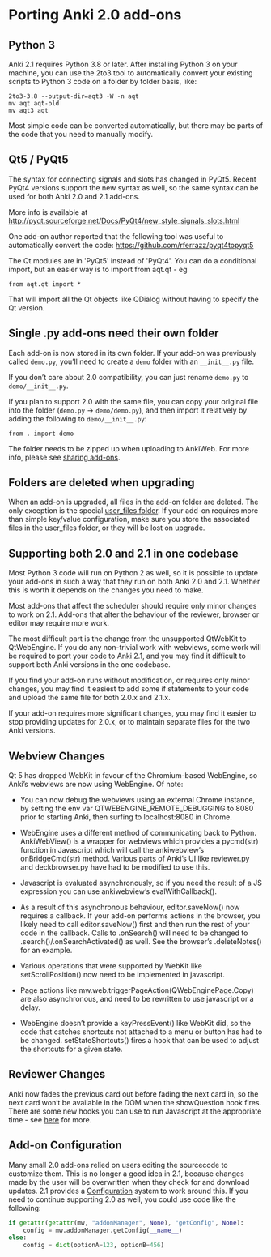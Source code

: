 # Porting Anki 2.0 add-ons

<!-- toc -->

## Python 3

Anki 2.1 requires Python 3.8 or later. After installing Python 3 on your
machine, you can use the 2to3 tool to automatically convert your
existing scripts to Python 3 code on a folder by folder basis, like:

    2to3-3.8 --output-dir=aqt3 -W -n aqt
    mv aqt aqt-old
    mv aqt3 aqt

Most simple code can be converted automatically, but there may be parts
of the code that you need to manually modify.

## Qt5 / PyQt5

The syntax for connecting signals and slots has changed in PyQt5. Recent
PyQt4 versions support the new syntax as well, so the same syntax can be
used for both Anki 2.0 and 2.1 add-ons.

More info is available at
<http://pyqt.sourceforge.net/Docs/PyQt4/new_style_signals_slots.html>

One add-on author reported that the following tool was useful to
automatically convert the code:
<https://github.com/rferrazz/pyqt4topyqt5>

The Qt modules are in 'PyQt5' instead of 'PyQt4'. You can do a
conditional import, but an easier way is to import from aqt.qt - eg

    from aqt.qt import *

That will import all the Qt objects like QDialog without having to
specify the Qt version.

## Single .py add-ons need their own folder

Each add-on is now stored in its own folder. If your add-on was
previously called `demo.py`, you’ll need to create a `demo` folder with
an `__init__.py` file.

If you don’t care about 2.0 compatibility, you can just rename `demo.py`
to `demo/__init__.py`.

If you plan to support 2.0 with the same file, you can copy your
original file into the folder (`demo.py` → `demo/demo.py`), and then
import it relatively by adding the following to `demo/__init__.py`:

    from . import demo

The folder needs to be zipped up when uploading to AnkiWeb. For more
info, please see [sharing add-ons](sharing.md).

## Folders are deleted when upgrading

When an add-on is upgraded, all files in the add-on folder are deleted.
The only exception is the special [user\_files folder](features-and-debugging.md#user-files). If
your add-on requires more than simple key/value configuration, make sure
you store the associated files in the user\_files folder, or they will
be lost on upgrade.

## Supporting both 2.0 and 2.1 in one codebase

Most Python 3 code will run on Python 2 as well, so it is possible to
update your add-ons in such a way that they run on both Anki 2.0 and
2.1. Whether this is worth it depends on the changes you need to make.

Most add-ons that affect the scheduler should require only minor changes
to work on 2.1. Add-ons that alter the behaviour of the reviewer,
browser or editor may require more work.

The most difficult part is the change from the unsupported QtWebKit to
QtWebEngine. If you do any non-trivial work with webviews, some work
will be required to port your code to Anki 2.1, and you may find it
difficult to support both Anki versions in the one codebase.

If you find your add-on runs without modification, or requires only
minor changes, you may find it easiest to add some if statements to your
code and upload the same file for both 2.0.x and 2.1.x.

If your add-on requires more significant changes, you may find it easier
to stop providing updates for 2.0.x, or to maintain separate files for
the two Anki versions.

## Webview Changes

Qt 5 has dropped WebKit in favour of the Chromium-based WebEngine, so
Anki’s webviews are now using WebEngine. Of note:

-   You can now debug the webviews using an external Chrome instance, by
    setting the env var QTWEBENGINE\_REMOTE\_DEBUGGING to 8080 prior to
    starting Anki, then surfing to localhost:8080 in Chrome.

-   WebEngine uses a different method of communicating back to Python.
    AnkiWebView() is a wrapper for webviews which provides a pycmd(str)
    function in Javascript which will call the ankiwebview’s
    onBridgeCmd(str) method. Various parts of Anki’s UI like reviewer.py
    and deckbrowser.py have had to be modified to use this.

-   Javascript is evaluated asynchronously, so if you need the result of
    a JS expression you can use ankiwebview’s evalWithCallback().

-   As a result of this asynchronous behaviour, editor.saveNow() now
    requires a callback. If your add-on performs actions in the browser,
    you likely need to call editor.saveNow() first and then run the rest
    of your code in the callback. Calls to .onSearch() will need to be
    changed to .search()/.onSearchActivated() as well. See the browser’s
    .deleteNotes() for an example.

-   Various operations that were supported by WebKit like
    setScrollPosition() now need to be implemented in javascript.

-   Page actions like mw.web.triggerPageAction(QWebEnginePage.Copy) are
    also asynchronous, and need to be rewritten to use javascript or a
    delay.

-   WebEngine doesn’t provide a keyPressEvent() like WebKit did, so the
    code that catches shortcuts not attached to a menu or button has had
    to be changed. setStateShortcuts() fires a hook that can be used to
    adjust the shortcuts for a given state.

## Reviewer Changes

Anki now fades the previous card out before fading the next card in, so
the next card won’t be available in the DOM when the showQuestion hook
fires. There are some new hooks you can use to run Javascript at the
appropriate time - see [here](features-and-debugging.md#card-review-javascript) for more.

## Add-on Configuration

Many small 2.0 add-ons relied on users editing the sourcecode to
customize them. This is no longer a good idea in 2.1, because changes
made by the user will be overwritten when they check for and download
updates. 2.1 provides a [Configuration](features-and-debugging.md#configuration) system to work
around this. If you need to continue supporting 2.0 as well, you could
use code like the following:

```python
if getattr(getattr(mw, "addonManager", None), "getConfig", None):
    config = mw.addonManager.getConfig(__name__)
else:
    config = dict(optionA=123, optionB=456)
```
